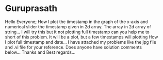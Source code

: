 # Guruprasath
Hello Everyone;     How I plot the timestamp in the graph of the x-axis and numerical slider the timestamp given in 2d array.  The array in 2d array of string...  I will try this but it not plotting full timestamp can you help me to short of this problem.  It will be a plot, but a few timestamps will plotting  How I plot full timestamp and date...     I have attached my problems like the jpg file and .vi file for your reference.  Does anyone have solution comments below...     Thanks and Best regards...
